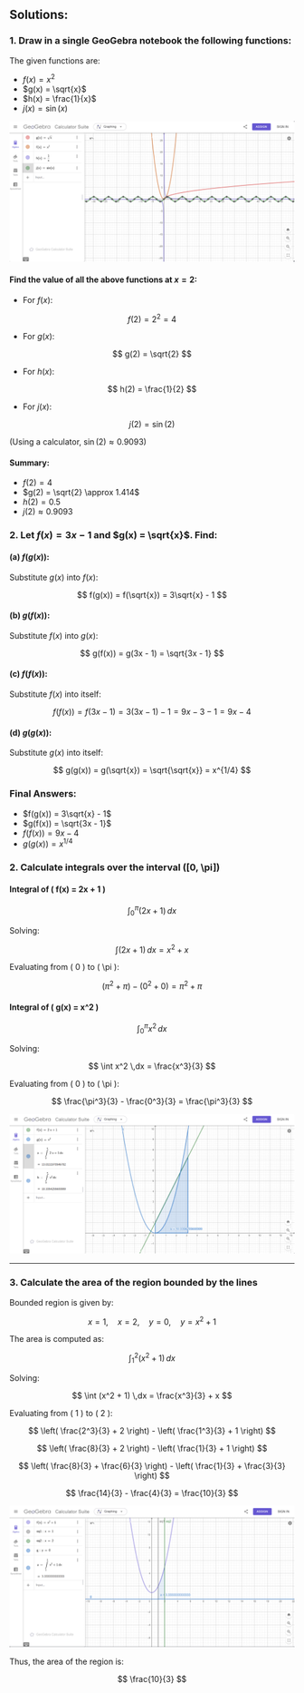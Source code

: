## Solutions:

### 1. Draw in a single GeoGebra notebook the following functions:
The given functions are:
- $f(x) = x^2$
- $g(x) = \sqrt{x}$
- $h(x) = \frac{1}{x}$
- $j(x) = \sin(x)$

![alt text](image.png)

#### Find the value of all the above functions at $x = 2$:
- For $f(x)$:

$$
f(2) = 2^2 = 4
$$

- For $g(x)$:

$$
g(2) = \sqrt{2}
$$

- For $h(x)$:

$$
h(2) = \frac{1}{2}
$$

- For $j(x)$:

$$
j(2) = \sin(2)
$$

(Using a calculator, $\sin(2) \approx 0.9093$)

#### Summary:
- $f(2) = 4$
- $g(2) = \sqrt{2} \approx 1.414$
- $h(2) = 0.5$
- $j(2) \approx 0.9093$

### 2. Let $f(x) = 3x - 1$ and $g(x) = \sqrt{x}$. Find:

#### (a) $f(g(x))$:
Substitute $g(x)$ into $f(x)$:

$$
f(g(x)) = f(\sqrt{x}) = 3\sqrt{x} - 1
$$

#### (b) $g(f(x))$:
Substitute $f(x)$ into $g(x)$:

$$
g(f(x)) = g(3x - 1) = \sqrt{3x - 1}
$$

#### (c) $f(f(x))$:
Substitute $f(x)$ into itself:

$$
f(f(x)) = f(3x - 1) = 3(3x - 1) - 1 = 9x - 3 - 1 = 9x - 4
$$

#### (d) $g(g(x))$:
Substitute $g(x)$ into itself:

$$
g(g(x)) = g(\sqrt{x}) = \sqrt{\sqrt{x}} = x^{1/4}
$$

### Final Answers:
- $f(g(x)) = 3\sqrt{x} - 1$
- $g(f(x)) = \sqrt{3x - 1}$
- $f(f(x)) = 9x - 4$
- $g(g(x)) = x^{1/4}$




### 2. Calculate integrals over the interval \([0, \pi]\)

#### Integral of \( f(x) = 2x + 1 \)

$$
\int_{0}^{\pi} (2x + 1) \,dx
$$

Solving:

$$
\int (2x + 1) \,dx = x^2 + x
$$

Evaluating from \( 0 \) to \( \pi \):

$$
(\pi^2 + \pi) - (0^2 + 0) = \pi^2 + \pi
$$

#### Integral of \( g(x) = x^2 \)

$$
\int_{0}^{\pi} x^2 \,dx
$$

Solving:

$$
\int x^2 \,dx = \frac{x^3}{3}
$$

Evaluating from \( 0 \) to \( \pi \):

$$
\frac{\pi^3}{3} - \frac{0^3}{3} = \frac{\pi^3}{3}
$$

![alt text](image-1.png)

---

### 3. Calculate the area of the region bounded by the lines

Bounded region is given by:

$$
x = 1, \quad x = 2, \quad y = 0, \quad y = x^2 + 1
$$

The area is computed as:

$$
\int_{1}^{2} (x^2 + 1) \,dx
$$

Solving:

$$
\int (x^2 + 1) \,dx = \frac{x^3}{3} + x
$$

Evaluating from \( 1 \) to \( 2 \):

$$
\left( \frac{2^3}{3} + 2 \right) - \left( \frac{1^3}{3} + 1 \right)
$$

$$
\left( \frac{8}{3} + 2 \right) - \left( \frac{1}{3} + 1 \right)
$$

$$
\left( \frac{8}{3} + \frac{6}{3} \right) - \left( \frac{1}{3} + \frac{3}{3} \right)
$$

$$
\frac{14}{3} - \frac{4}{3} = \frac{10}{3}
$$

![alt text](image-3.png)

Thus, the area of the region is:

$$
\frac{10}{3}
$$
